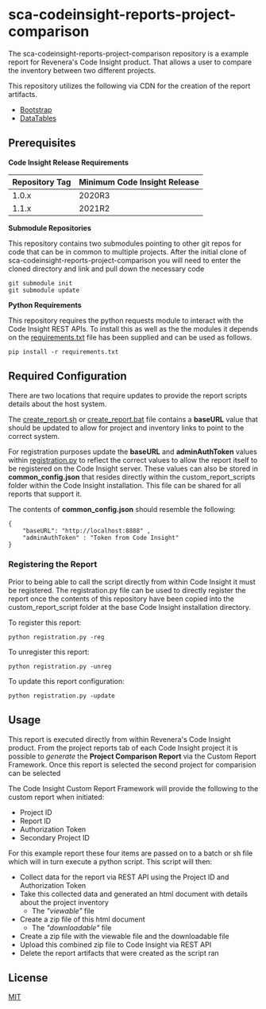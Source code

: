 # sca-codeinsight-reports-project-comparison

The sca-codeinsight-reports-project-comparison repository is a example report for Revenera's Code Insight product. That allows a user to compare the inventory between two different projects.


This repository utilizes the following via CDN for the creation of the report artifacts.
- [Bootstrap](https://getbootstrap.com/)
- [DataTables](https://datatables.net/)


## Prerequisites

 **Code Insight Release Requirements**
  
|Repository Tag|Minimum Code Insight Release  |
|--|--|
|1.0.x |2020R3  |
|1.1.x |2021R2  |


**Submodule Repositories**

This repository contains two submodules pointing to other git repos for code that can be in common to multiple projects.  After the initial clone of sca-codeinsight-reports-project-comparison you will need to enter the cloned directory and link and pull down the necessary code

    git submodule init
    git submodule update

**Python Requirements**

This repository requires the python requests module to interact with the Code Insight REST APIs.  To install this as well as the the modules it depends on the [requirements.txt](requirements.txt) file has been supplied and can be used as follows.

    pip install -r requirements.txt    

## Required Configuration

There are two locations that require updates to provide the report scripts details about the host system.

The [create_report.sh](create_report.sh) or [create_report.bat](create_report.bat) file contains a **baseURL** value that should be updated to allow for project and inventory links to point to the correct system. 

For registration purposes update the **baseURL** and **adminAuthToken** values within [registration.py](registration.py) to reflect the correct values to allow the report itself to be registered on the Code Insight server. These values can also be stored in **common_config.json** that resides directly within the custom_report_scripts folder within the Code Insight installation.  This file can be shared for all reports that support it.
  
The contents of **common_config.json** should resemble the following:

    {
        "baseURL": "http://localhost:8888" ,
        "adminAuthToken" : "Token from Code Insight"
    } 

### Registering the Report

Prior to being able to call the script directly from within Code Insight it must be registered. The registration.py file can be used to directly register the report once the contents of this repository have been copied into the custom_report_script folder at the base Code Insight installation directory.

To register this report:

    python registration.py -reg


To unregister this report:

    python registration.py -unreg

To update this report configuration:

    python registration.py -update

## Usage

This report is executed directly from within Revenera's Code Insight product. From the project reports tab of each Code Insight project it is possible to *generate* the **Project Comparison Report** via the Custom Report Framework.  Once this report is selected the second project for comparision can be selected

The Code Insight Custom Report Framework will provide the following to the custom report when initiated:

- Project ID
- Report ID
- Authorization Token
- Secondary Project ID

For this example report these four items are passed on to a batch or sh file which will in turn execute a python script. This script will then:

- Collect data for the report via REST API using the Project ID and Authorization Token
- Take this collected data and generated an html document with details about the project inventory
	- The *"viewable"* file   
 - Create a zip file of this html document
	  - The *"downloadable"* file
- Create a zip file with the viewable file and the downloadable file
- Upload this combined zip file to Code Insight via REST API
- Delete the report artifacts that were created as the script ran

  

## License

[MIT](LICENSE.TXT)